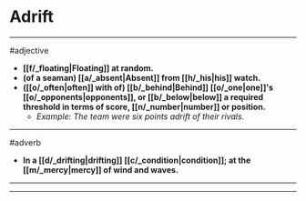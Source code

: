 # Adrift
---
#adjective
- **[[f/_floating|Floating]] at random.**
- **(of a seaman) [[a/_absent|Absent]] from [[h/_his|his]] watch.**
- **([[o/_often|often]] with of) [[b/_behind|Behind]] [[o/_one|one]]'s [[o/_opponents|opponents]], or [[b/_below|below]] a required threshold in terms of score, [[n/_number|number]] or position.**
	- _Example: The team were six points adrift of their rivals._
---
#adverb
- **In a [[d/_drifting|drifting]] [[c/_condition|condition]]; at the [[m/_mercy|mercy]] of wind and waves.**
---
---

